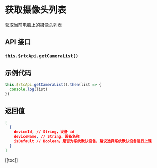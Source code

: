 # 获取摄像头列表

获取当前电脑上的摄像头列表

## API 接口

### `this.$rtcApi.getCameraList()`

## 示例代码

```js
this.$rtcApi.getCameraList().then(list => {
  console.log(list)
})
```

## 返回值

```json
[
  {
    deviceId, // String，设备 id
    deviceName, // String，设备名称
    isDefault // Boolean，是否为系统默认设备，建议选择系统默认设备进行上课
  }
]
```

[[toc]]
